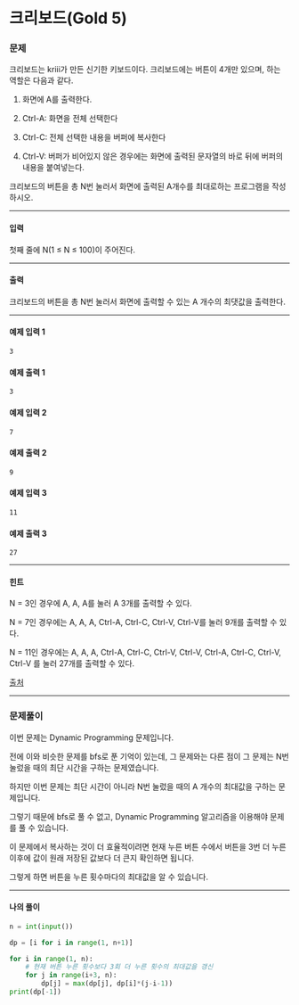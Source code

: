 # 크리보드(Gold 5)

### 문제

크리보드는 kriii가 만든 신기한 키보드이다. 크리보드에는 버튼이 4개만 있으며, 하는 역할은 다음과 같다.   

1. 화면에 A를 출력한다.

2. Ctrl-A: 화면을 전체 선택한다

3. Ctrl-C: 전체 선택한 내용을 버퍼에 복사한다

4. Ctrl-V: 버퍼가 비어있지 않은 경우에는 화면에 출력된 문자열의 바로 뒤에 버퍼의 내용을 붙여넣는다.

크리보드의 버튼을 총 N번 눌러서 화면에 출력된 A개수를 최대로하는 프로그램을 작성하시오.    

---

#### 입력

첫째 줄에 N(1 ≤ N ≤ 100)이 주어진다.     

---

#### 출력

크리보드의 버튼을 총 N번 눌러서 화면에 출력할 수 있는 A 개수의 최댓값을 출력한다.   

---

#### 예제 입력 1
~~~
3
~~~

#### 예제 출력 1
~~~
3
~~~

#### 예제 입력 2
~~~
7
~~~

#### 예제 출력 2
~~~
9
~~~

#### 예제 입력 3
~~~
11
~~~

#### 예제 출력 3
~~~
27
~~~

---

#### 힌트

N = 3인 경우에 A, A, A를 눌러 A 3개를 출력할 수 있다.   

N = 7인 경우에는 A, A, A, Ctrl-A, Ctrl-C, Ctrl-V, Ctrl-V를 눌러 9개를 출력할 수 있다.   

N = 11인 경우에는 A, A, A, Ctrl-A, Ctrl-C, Ctrl-V, Ctrl-V, Ctrl-A, Ctrl-C, Ctrl-V, Ctrl-V 를 눌러 27개를 출력할 수 있다.   

[출처](https://www.acmicpc.net/problem/11058)

---

### 문제풀이

이번 문제는 Dynamic Programming 문제입니다.   

전에 이와 비슷한 문제를 bfs로 푼 기억이 있는데, 그 문제와는 다른 점이 그 문제는 N번 눌렀을 때의 최단 시간을 구하는 문제였습니다.   

하지만 이번 문제는 최단 시간이 아니라 N번 눌렀을 때의 A 개수의 최대값을 구하는 문제입니다.    

그렇기 때문에 bfs로 풀 수 없고, Dynamic Programming 알고리즘을 이용해야 문제를 풀 수 있습니다.    

이 문제에서 복사하는 것이 더 효율적이려면 현재 누른 버튼 수에서 버튼을 3번 더 누른 이후에 값이 원래 저장된 값보다 더 큰지 확인하면 됩니다.      

그렇게 하면 버튼을 누른 횟수마다의 최대값을 알 수 있습니다.   

---

#### 나의 풀이

~~~python
n = int(input())

dp = [i for i in range(1, n+1)]

for i in range(1, n):
    # 현재 버튼 누른 횟수보다 3회 더 누른 횟수의 최대값을 갱신
    for j in range(i+3, n):
        dp[j] = max(dp[j], dp[i]*(j-i-1))
print(dp[-1])
~~~
